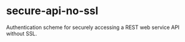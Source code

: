 secure-api-no-ssl
=================

Authentication scheme for securely accessing a REST web service API without SSL.
